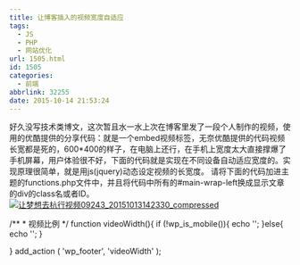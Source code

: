```yaml
---
title: 让博客插入的视频宽度自适应
tags:
  - JS
  - PHP
  - 网站优化
url: 1505.html
id: 1505
categories:
  - 前端
abbrlink: 32255
date: 2015-10-14 21:53:24
---
```


好久没写技术类博文，这次暂且水一水上次在博客里发了一段个人制作的视频，使用的优酷提供的分享代码：就是一个embed视频标签，无奈优酷提供的代码视频长宽都是死的，600*400的样子，在电脑上还行，在手机上宽度太大直接撑爆了手机屏幕，用户体验很不好，下面的代码就是实现在不同设备自动适应宽度的。实现原理很简单，就是用js(jquery)动态设定视频的长宽度。 请将下面的代码加进主题的functions.php文件中，并且将代码中所有的#main-wrap-left换成显示文章的div的class名或者ID。 [![让梦想去杭行视频09243_20151013142330_compressed](http://wangbaiyuan.cn/wp-content/uploads/2015/10/wangbaiyuan.cn_2015-10-13_14-27-44.jpg)](http://wangbaiyuan.cn/wp-content/uploads/2015/10/wangbaiyuan.cn_2015-10-13_14-27-44.jpg)

/\*\*
 \* 视频比例
 */
function videoWidth(){
    if (!wp\_is\_mobile()){
         echo '<script type="text/javascript">'
    .'$(document).ready(function(){$(\\'embed\\').height($(\\'#main-wrap-left\\').width() * 0.6);'
    .'$(\\'embed\\').width($(\\'#main-wrap-left\\').width() * 0.8);});</script>';
    }else{
        echo '<script type="text/javascript">'
    .'$(document).ready(function(){$(\\'embed\\').height($(\\'#main-wrap-left\\').width() * 0.70);'
    .'$(\\'embed\\').width($(\\'#main-wrap-left\\').width() * 0.99);});</script>';
    }
   
}
add\_action ( 'wp\_footer', 'videoWidth' );